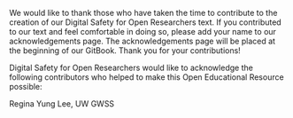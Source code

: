 We would like to thank those who have taken the time to contribute to the creation of our Digital Safety for Open Researchers text. If you contributed to our text and feel comfortable in doing so, please add your name to our acknowledgements page.  The acknowledgements page will be placed at the beginning of our GitBook.  Thank you for your contributions! 

Digital Safety for Open Researchers would like to acknowledge the following contributors who helped to make this Open Educational Resource possible: 

Regina Yung Lee, UW GWSS

